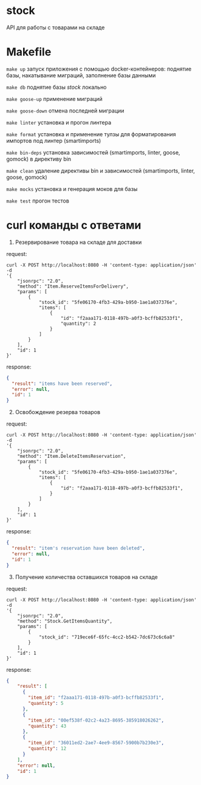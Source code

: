 # stock

API для работы с товарами на складе

# Makefile

`make up` запуск приложения с помощью docker-контейнеров: поднятие базы, накатывание миграций, заполнение базы данными

`make db` поднятие базы _stock_ локально

`make goose-up` применение миграций

`make goose-down` отмена последней миграции

`make linter` установка и прогон линтера

`make format` установка и применение тулзы для форматирования импортов под линтер (smartimports)

`make bin-deps` установка зависимостей (smartimports, linter, goose, gomock) в директиву bin

`make clean` удаление директивы bin и зависимостей (smartimports, linter, goose, gomock)

`make mocks` установка и генерация моков для базы

`make test` прогон тестов

# curl команды с ответами

1. Резервирование товара на складе для доставки

request:
```
curl -X POST http://localhost:8080 -H 'content-type: application/json' -d
'{
    "jsonrpc": "2.0", 
    "method": "Item.ReserveItemsForDelivery", 
    "params": [
        {
        	"stock_id": "5fe06170-4fb3-429a-b950-1ae1a037376e",
        	"items": [
        	    {
        	        "id": "f2aaa171-0118-497b-a0f3-bcffb82533f1",
        	        "quantity": 2
        	    }
        	]
        }
    ],
    "id": 1
}'
```
response:

```json
{
  "result": "items have been reserved",
  "error": null,
  "id": 1
}
```

2. Освобождение резерва товаров

request:
```
curl -X POST http://localhost:8080 -H 'content-type: application/json' -d
'{
    "jsonrpc": "2.0", 
    "method": "Item.DeleteItemsReservation", 
    "params": [
    	{
        	"stock_id": "5fe06170-4fb3-429a-b950-1ae1a037376e",
        	"items": [
        	    {
        	        "id": "f2aaa171-0118-497b-a0f3-bcffb82533f1",
        	    }
        	]
        }
    ],
    "id": 1
}'
```

response:
```json
{
  "result": "item's reservation have been deleted",
  "error": null,
  "id": 1
}
```

3. Получение количества оставшихся товаров на складе

request:
```
curl -X POST http://localhost:8080 -H 'content-type: application/json' -d
'{
    "jsonrpc": "2.0", 
    "method": "Stock.GetItemsQuantity", 
    "params": [
        {
            "stock_id": "719ece6f-65fc-4cc2-b542-7dc673c6c6a8"
        }
    ], 
    "id": 1
}'
```

response:
```json
{
	"result": [
	  {
		"item_id": "f2aaa171-0118-497b-a0f3-bcffb82533f1",
		"quantity": 5
	  },
	  {
		"item_id": "00ef538f-02c2-4a23-8695-385918026262",
		"quantity": 43
	  },
	  {
		"item_id": "36011ed2-2ae7-4ee9-8567-5900b7b230e3",
		"quantity": 12
	  }
	],
    "error": null,
    "id": 1
}
```